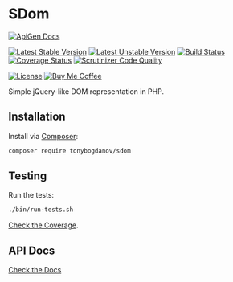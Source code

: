 # SDom

[![ApiGen Docs](https://img.shields.io/badge/ApiGen-Docs-053368.svg)](https://tonybogdanov.github.io/sdom/)

[![Latest Stable Version](https://poser.pugx.org/tonybogdanov/sdom/v/stable?format=flat)](https://packagist.org/packages/tonybogdanov/sdom)
[![Latest Unstable Version](https://poser.pugx.org/tonybogdanov/sdom/v/unstable?format=flat)](https://packagist.org/packages/tonybogdanov/sdom)
[![Build Status](https://travis-ci.org/TonyBogdanov/sdom.svg?branch=master)](https://travis-ci.org/TonyBogdanov/sdom)
[![Coverage Status](https://coveralls.io/repos/github/TonyBogdanov/sdom/badge.svg?branch=master)](https://coveralls.io/github/TonyBogdanov/sdom?branch=master)
[![Scrutinizer Code Quality](https://scrutinizer-ci.com/g/TonyBogdanov/sdom/badges/quality-score.png?b=master)](https://scrutinizer-ci.com/g/TonyBogdanov/sdom/?branch=master)

[![License](https://poser.pugx.org/tonybogdanov/sdom/license?format=flat)](https://packagist.org/packages/tonybogdanov/sdom)
[![Buy Me Coffee](https://img.shields.io/badge/buy_me-coffee-00cae9.svg)](http://ko-fi.co/1236KUKJNC96B)

Simple jQuery-like DOM representation in PHP.

## Installation

Install via [Composer](https://getcomposer.org):

```sh
composer require tonybogdanov/sdom
```

## Testing

Run the tests:

```sh
./bin/run-tests.sh
```

[Check the Coverage](https://tonybogdanov.github.io/sdom/coverage/).

## API Docs

[Check the Docs](https://tonybogdanov.github.io/sdom/docs/)